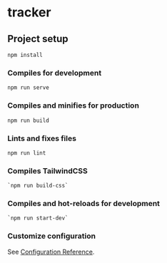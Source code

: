 # tracker

## Project setup
```
npm install
```

### Compiles for development
```
npm run serve
```

### Compiles and minifies for production
```
npm run build
```

### Lints and fixes files
```
npm run lint
```

### Compiles TailwindCSS
```
`npm run build-css`
```

### Compiles and hot-reloads for development
```
`npm run start-dev`
```

### Customize configuration
See [Configuration Reference](https://cli.vuejs.org/config/).
